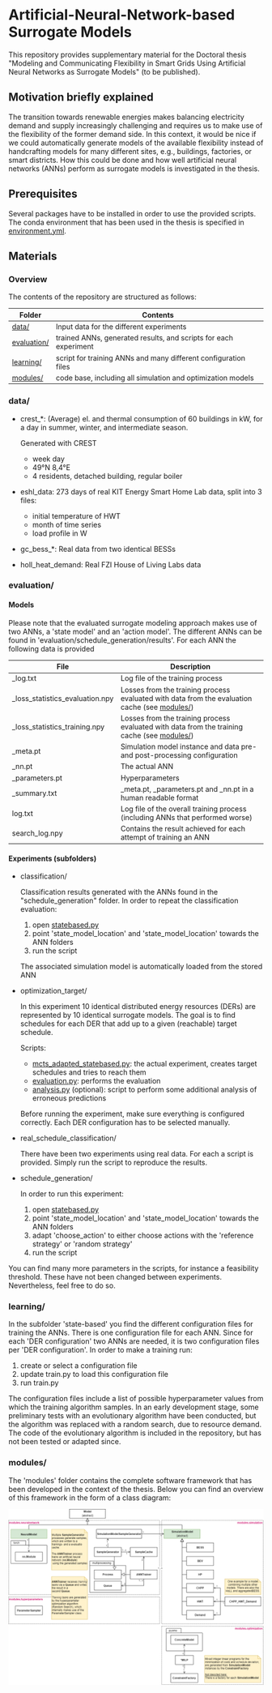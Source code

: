 # Artificial-Neural-Network-based Surrogate Models

This repository provides supplementary material for the Doctoral thesis "Modeling and Communicating Flexibility in Smart Grids Using Artificial Neural Networks as Surrogate Models" (to be published).

## Motivation briefly explained

The transition towards renewable energies makes balancing electricity demand and supply increasingly challenging and requires us to make use of the flexibility of the former demand side. 
In this context, it would be nice if we could automatically generate models of the available flexibility instead of handcrafting models for many different sites, e.g., buildings, factories, or smart districts.
How this could be done and how well artificial neural networks (ANNs) perform as surrogate models is investigated in the thesis.

## Prerequisites

Several packages have to be installed in order to use the provided scripts.
The conda environment that has been used in the thesis is specified in [environment.yml](environment.yml).

## Materials

### Overview

The contents of the repository are structured as follows:

|Folder|Contents|
|---|---|
| [data/](#data) | Input data for the different experiments|
| [evaluation/](#evaluation) | trained ANNs, generated results, and scripts for each experiment |
| [learning/](#learning) | script for training ANNs and many different configuration files |
| [modules/](#modules) | code base, including all simulation and optimization models |

### data/

- crest_*: (Average) el. and thermal consumption of 60 buildings in kW, for a day in summer, winter, and intermediate season.

    Generated with CREST
    - week day
    - 49°N 8,4°E
    - 4 residents, detached building, regular boiler

- eshl_data: 273 days of real KIT Energy Smart Home Lab data, split into 3 files:
    - initial temperature of HWT
    - month of time series
    - load profile in W

- gc_bess_*: Real data from two identical BESSs
  
- holl_heat_demand: Real FZI House of Living Labs data


### evaluation/

#### Models

Please note that the evaluated surrogate modeling approach makes use of two ANNs, a 'state model' and an 'action model'.
The different ANNs can be found in 'evaluation/schedule_generation/results'.
For each ANN the following data is provided

| File | Description |
|--|--|
|_log.txt|Log file of the training process|
|_loss_statistics_evaluation.npy|Losses from the training process evaluated with data from the evaluation cache (see [modules/](#modules/))|
|_loss_statistics_training.npy|Losses from the training process evaluated with data from the training cache (see [modules/](#modules/))|
|_meta.pt|Simulation model instance and data pre- and post-processing configuration|
|_nn.pt|The actual ANN|
|_parameters.pt|Hyperparameters|
|_summary.txt| _meta.pt, _parameters.pt and _nn.pt in a human readable format|
|log.txt|Log file of the overall training process (including ANNs that performed worse)|
|search_log.npy|Contains the result achieved for each attempt of training an ANN|

#### Experiments (subfolders)

- classification/

    Classification results generated with the ANNs found in the "schedule_generation" folder.
    In order to repeat the classification evaluation:

    1. open [statebased.py](evaluation/classification/statebased.py)
    2. point 'state_model_location' and 'state_model_location' towards the ANN folders
    3. run the script

    The associated simulation model is automatically loaded from the stored ANN

- optimization_target/

    In this experiment 10 identical distributed energy resources (DERs) are represented by 10 identical surrogate models. The goal is to find schedules for each DER that add up to a given (reachable) target schedule.

    Scripts:
    - [mcts_adapted_statebased.py](evaluation/optimization_target/mcts_adapted_statebased.py): the actual experiment, creates target schedules and tries to reach them
    - [evaluation.py](evaluation/optimization_target/evaluation.py): performs the evaluation
    - [analysis.py](evaluation/optimization_target/analysis.py) (optional): script to perform some additional analysis of erroneous predictions

    Before running the experiment, make sure everything is configured correctly. 
    Each DER configuration has to be selected manually.

- real_schedule_classification/

    There have been two experiments using real data. For each a script is provided. Simply run the script to reproduce the results.

- schedule_generation/

    In order to run this experiment:
    
    1. open [statebased.py](evaluation/schedule_generation/statebased.py)
    2. point 'state_model_location' and 'state_model_location' towards the ANN folders
    3. adapt 'choose_action' to either choose actions with the 'reference strategy' or 'random strategy'
    4. run the script

You can find many more parameters in the scripts, for instance a feasibility threshold. These have not been changed between experiments. Nevertheless, feel free to do so.

### learning/

In the subfolder 'state-based' you find the different configuration files for training the ANNs.
There is one configuration file for each ANN.
Since for each 'DER configuration' two ANNs are needed, it is two configuration files per 'DER configuration'.
In order to make a training run:

1. create or select a configuration file
2. update train.py to load this configuration file
3. run train.py

The configuration files include a list of possible hyperparameter values from which the training algorithm samples.
In an early development stage, some preliminary tests with an evolutionary algorithm have been conducted, but the algorithm was replaced with a random search, due to resource demand.
The code of the evolutionary algorithm is included in the repository, but has not been tested or adapted since.

### modules/

The 'modules' folder contains the complete software framework that has been developed in the context of the thesis. Below you can find an overview of this framework in the form of a class diagram:

![](overview.png)